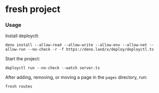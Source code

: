 # fresh project
  
### Usage

Install deployctl:

```
deno install --allow-read --allow-write --allow-env --allow-net --allow-run --no-check -r -f https://deno.land/x/deploy/deployctl.ts
```

Start the project:

```
deployctl run --no-check --watch server.ts
```

After adding, removing, or moving a page in the `pages` directory, run:

```
fresh routes
```

